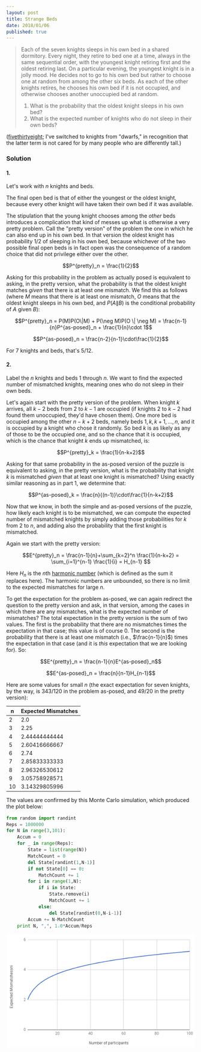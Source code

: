 ```yaml
---
layout: post
title: Strange Beds
date: 2018/01/06
published: true
---
```


>Each of the seven knights sleeps in his own bed in a shared dormitory. Every night, they retire to bed one at a time, always in the same sequential order, with the youngest knight retiring first and the oldest retiring last. On a particular evening, the youngest knight is in a jolly mood. He decides not to go to his own bed but rather to choose one at random from among the other six beds. As each of the other knights retires, he chooses his own bed if it is not occupied, and otherwise chooses another unoccupied bed at random.
>
>1. What is the probability that the oldest knight sleeps in his own bed?
>2. What is the expected number of knights who do not sleep in their own beds?

<!--more-->

([fivethirtyeight](https://fivethirtyeight.com/features/where-will-the-seven-dwarfs-sleep-tonight/); I've switched to knights from "dwarfs," in recognition that the latter term is not cared for by many people who are differently tall.)

### Solution

#### 1.

Let's work with $n$ knights and beds.

The final open bed is that of either the youngest or the oldest knight, because every other knight will have taken their own bed if it was available.

The stipulation that the young knight chooses among the _other_ beds introduces a complication that kind of messes up what is otherwise a very pretty problem. Call the "pretty version" of the problem the one in which he can also end up in his own bed. In that version the oldest knight has probability $1/2$ of sleeping in his own bed, because whichever of the two possible final open beds is in fact open was the consequence of a random choice that did not privilege either over the other.

$$P^{pretty}_n = \frac{1}{2}$$

Asking for this probability in the problem as actually posed is equivalent to asking, in the pretty version, what the probability is that the oldest knight matches _given_ that there is at least one mismatch. We find this as follows (where $M$ means that there is at least one mismatch, $O$ means that the oldest knight sleeps in his own bed, and $P(A\|B)$ is the conditional probability of $A$ given $B$):

$$P^{pretty}_n = P(M)P(O\|M) + P(\neg M)P(O \| \neg M) = \frac{n-1}{n}P^{as-posed}_n + \frac{1}{n}\cdot 1$$

$$P^{as-posed}_n = \frac{n-2}{n-1}\cdot\frac{1}{2}$$ 

For $7$ knights and beds, that's $5/12$.

#### 2.

Label the $n$ knights and beds $1$ through $n$. We want to find the expected number of mismatched knights, meaning ones who do not sleep in their own beds. 

Let's again start with the pretty version of the problem. When knight $k$ arrives, all $k-2$ beds from $2$ to $k-1$ are occupied (if knights $2$ to $k-2$ had found them unoccupied, they'd have chosen them). One more bed is occupied among the other $n-k+2$ beds, namely beds $1,k,k+1,\ldots,n$, and it is occupied by a knight who chose it randomly. So bed $k$ is as likely as any of those to be the occupied one, and so the chance that it is occupied, which is the chance that knight $k$ ends up mismatched, is:

$$P^{pretty}_k = \frac{1}{n-k+2}$$

Asking for that same probability in the as-posed version of the puzzle is equivalent to asking, in the pretty version, what is the probability that knight $k$ is mismatched _given_ that at least one knight is mismatched? Using exactly similar reasoning as in part $1$, we determine that:

$$P^{as-posed}_k = \frac{n}{(n-1)}\cdot\frac{1}{n-k+2}$$

Now that we know, in both the simple and as-posed versions of the puzzle, how likely each knight is to be mismatched, we can compute the expected number of mismatched knights by simply adding those probabilities for $k$ from $2$ to $n$, and adding also the probability that the first knight is mismatched.

Again we start with the pretty version:

$$E^{pretty}_n = \frac{n-1}{n}+\sum_{k=2}^n \frac{1}{n-k+2} 
= \sum_{i=1}^{n-1} \frac{1}{i} = H_{n-1}
$$

Here $H_n$ is the $n$th [harmonic number](http://mathworld.wolfram.com/HarmonicSeries.html) (which is defined as the sum it replaces here). The harmonic numbers are unbounded, so there is no limit to the expected mismatches for large $n$.

To get the expectation for the problem as-posed, we can again redirect the question to the pretty version and ask, in that version, among the cases in which there are any mismatches, what is the expected number of mismatches? The total expectation in the pretty version is the sum of two values. The first is the probability that there are no mismatches times the expectation in that case; this value is of course $0$. The second is the probability that there is at least one mismatch (i.e., $\frac{n-1}{n}$) times the expectation in that case (and it is _this_ expectation that we are looking for). So:

$$E^{pretty}_n = \frac{n-1}{n}E^{as-posed}_n$$

$$E^{as-posed}_n = \frac{n}{n-1}H_{n-1}$$

Here are some values for small $n$ (the exact expectation for seven knights, by the way, is $343/120$ in the problem as-posed, and $49/20$ in the pretty version):

n | Expected Mismatches 
--- |:---
2 | 2.0
3 | 2.25
4 | 2.44444444444
5 | 2.60416666667
6 | 2.74
7 | 2.85833333333
8 | 2.96326530612
9 | 3.05758928571
10 | 3.14329805996

The values are confirmed by this Monte Carlo simulation, which produced the plot below:

```python
from random import randint
Reps = 1000000
for N in range(3,101):
	Accum = 0
	for _ in range(Reps):
		State = list(range(N))
		MatchCount = 0
		del State[randint(1,N-1)]
		if not State[0] == 0:
			MatchCount += 1
		for i in range(1,N):
			if i in State:
				State.remove(i)
				MatchCount += 1
			else:
				del State[randint(0,N-i-1)]
		Accum += N-MatchCount
	print N, ",", 1.0*Accum/Reps
```

![Graph of expectation versus n.](/img/ExpectedMismatches.png)

<br>

